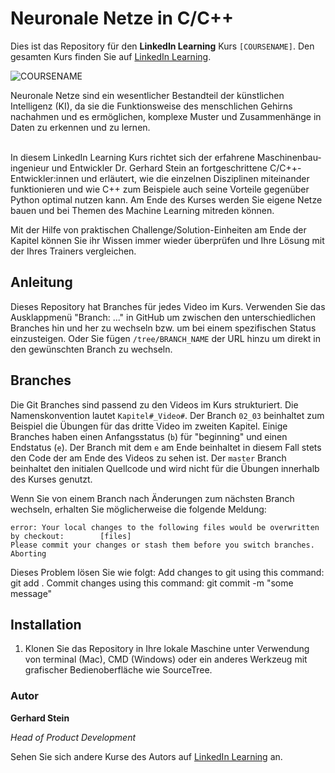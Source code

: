# Neuronale Netze in C/C++

Dies ist das Repository für den **LinkedIn Learning** Kurs `[COURSENAME]`. Den gesamten Kurs finden Sie auf [LinkedIn Learning][lil-course-url].

![COURSENAME][lil-thumbnail-url] 

Neuronale Netze sind ein wesentlicher Bestandteil der künstlichen Intelligenz (KI), da sie die Funktionsweise des menschlichen Gehirns nachahmen und es ermöglichen, komplexe Muster und Zusammenhänge in Daten zu erkennen und zu lernen.<br><br>

In diesem LinkedIn Learning Kurs richtet sich der erfahrene Maschinenbau-ingenieur und Entwickler Dr. Gerhard Stein an fortgeschrittene C/C++-Entwickler:innen und erläutert, wie die einzelnen Disziplinen miteinander funktionieren und wie C++ zum Beispiele auch seine Vorteile gegenüber Python optimal nutzen kann. Am Ende des Kurses werden Sie eigene Netze bauen und bei Themen des Machine Learning mitreden können.

Mit der Hilfe von praktischen Challenge/Solution-Einheiten am Ende der Kapitel können Sie ihr Wissen immer wieder überprüfen und Ihre Lösung mit der Ihres Trainers vergleichen.


## Anleitung

Dieses Repository hat Branches für jedes Video im Kurs. Verwenden Sie das Ausklappmenü "Branch: ..." in GitHub um zwischen den unterschiedlichen Branches hin und her zu wechseln bzw. um bei einem spezifischen Status einzusteigen. Oder Sie fügen `/tree/BRANCH_NAME` der URL hinzu um direkt in den gewünschten Branch zu wechseln.

## Branches

Die Git Branches sind passend zu den Videos im Kurs strukturiert. Die Namenskonvention lautet `Kapitel#_Video#`. Der Branch `02_03` beinhaltet zum Beispiel die Übungen für das dritte Video im zweiten Kapitel. 
Einige Branches haben einen Anfangsstatus (`b`) für "beginning" und einen Endstatus (`e`). Der Branch mit dem `e` am Ende beinhaltet in diesem Fall stets den Code der am Ende des Videos zu sehen ist. Der `master` Branch beinhaltet den initialen Quellcode und wird nicht für die Übungen innerhalb des Kurses genutzt.

Wenn Sie von einem Branch nach Änderungen zum nächsten Branch wechseln, erhalten Sie möglicherweise die folgende Meldung:

```
error: Your local changes to the following files would be overwritten by checkout:        [files]
Please commit your changes or stash them before you switch branches.
Aborting
```

Dieses Problem lösen Sie wie folgt:
    Add changes to git using this command: git add .
    Commit changes using this command: git commit -m "some message"

## Installation

1. Klonen Sie das Repository in Ihre lokale Maschine unter Verwendung von terminal (Mac), CMD (Windows) oder ein anderes Werkzeug mit grafischer Bedienoberfläche wie SourceTree.

### Autor

**Gerhard Stein**

_Head of Product Development_

Sehen Sie sich andere Kurse des Autors auf [LinkedIn Learning](https://www.linkedin.com/learning/instructors/gerhard_stein) an.

[0]: # (Replace these placeholder URLs with actual course URLs)
[lil-course-url]: https://www.linkedin.com/learning/neuronale-netze-in-c-c-plus-plus
[lil-thumbnail-url]: https://media.licdn.com/dms/image/v2/D4E0DAQH5BYXZ2JqEvA/learning-public-crop_675_1200/learning-public-crop_675_1200/0/1730804082065?e=2147483647&v=beta&t=srsZDjjDIdLTbkD4ghgys2LrkJ2fbXh7uFOqhBI5izU
